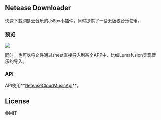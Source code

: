 ## Netease Downloader
快速下载网易云音乐的JsBox小插件，同时提供了一些无版权音乐使用。

### 预览
![](https://cdn.mayuko.cn/blog/20191029141851.GIF)



同时，也可以将文件通过sheet直接导入到某个APP中，比如Lumafusion实现音乐的导入。

### API

API使用**[NeteaseCloudMusicApi](https://github.com/Binaryify/NeteaseCloudMusicApi)**。

## License

©MIT